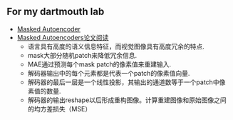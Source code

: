 
## For my dartmouth lab

- [Masked Autoencoder](https://arxiv.org/pdf/2111.06377)
- [Masked Autoencoders论文阅读](https://zhuanlan.zhihu.com/p/432978632)
  - 语言具有高度的语义信息特征，而视觉图像具有高度冗余的特点.
  - mask大部分随机patch来降低冗余信息.
  - MAE通过预测每个mask patch的像素值来重建输入.
  - 解码器输出中的每个元素都是代表一个patch的像素值向量.
  - 解码器的最后一层是一个线性投影，其输出的通道数等于一个patch中像素值的数量.
  - 解码器的输出reshape以后形成重构图像。计算重建图像和原始图像之间的均方差损失（MSE）
